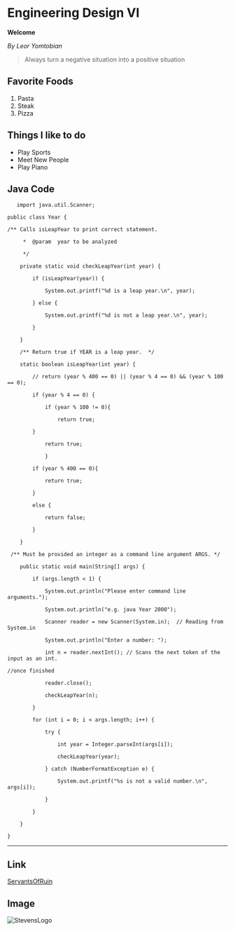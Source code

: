 # Engineering Design VI
**Welcome**

*By Leor Yomtobian*
>  Always turn a negative situation into a positive situation
## Favorite Foods
1. Pasta
2. Steak
3. Pizza
## Things I like to do
- Play Sports
- Meet New People
- Play Piano
## Java Code 
`	import java.util.Scanner;`

`public class Year {`

`/** Calls isLeapYear to print correct statement.`

`     *  @param  year to be analyzed`

`     */`

`    private static void checkLeapYear(int year) {`

`        if (isLeapYear(year)) {`

`            System.out.printf("%d is a leap year.\n", year);`

`        } else {`

`            System.out.printf("%d is not a leap year.\n", year);`

`        }`

`    }`

`    /** Return true if YEAR is a leap year.  */`

`    static boolean isLeapYear(int year) {`

`        // return (year % 400 == 0) || (year % 4 == 0) && (year % 100 == 0);`

`        if (year % 4 == 0) {`

`            if (year % 100 != 0){`

`                return true;`

`        }`

`            return true;`

`            }`

`        if (year % 400 == 0){`

`            return true;`

`        }`

`        else {`

`            return false;`

`        }`

`    }`

` /** Must be provided an integer as a command line argument ARGS. */`

`    public static void main(String[] args) {`

`        if (args.length < 1) {`

`            System.out.println("Please enter command line arguments.");`

`            System.out.println("e.g. java Year 2000");`

`            Scanner reader = new Scanner(System.in);  // Reading from System.in`

`            System.out.println("Enter a number: ");`

`            int n = reader.nextInt(); // Scans the next token of the input as an int.`

`//once finished`

`            reader.close();`

`            checkLeapYear(n);`

`        }`

`        for (int i = 0; i < args.length; i++) {`

`            try {`

`                int year = Integer.parseInt(args[i]);`

`                checkLeapYear(year);`

`            } catch (NumberFormatException e) {`

`                System.out.printf("%s is not a valid number.\n", args[i]);`

`            }`

`        }`

`    }`

`}`

---
## Link 
[ServantsOfRuin](https://www.servantsofruin.com)

## Image
![StevensLogo](https://github.com/LeorYom/Design-VI/assets/117100347/f84da33b-23ad-4f8b-9ea4-5bbbe9bed1bc)
















